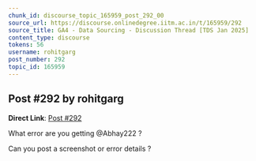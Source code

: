 ```yaml
---
chunk_id: discourse_topic_165959_post_292_00
source_url: https://discourse.onlinedegree.iitm.ac.in/t/165959/292
source_title: GA4 - Data Sourcing - Discussion Thread [TDS Jan 2025]
content_type: discourse
tokens: 56
username: rohitgarg
post_number: 292
topic_id: 165959
---
```


## Post #292 by rohitgarg

**Direct Link**: [Post #292](https://discourse.onlinedegree.iitm.ac.in/t/165959/292)

What error are you getting @Abhay222 ?

Can you post a screenshot or error details ?
